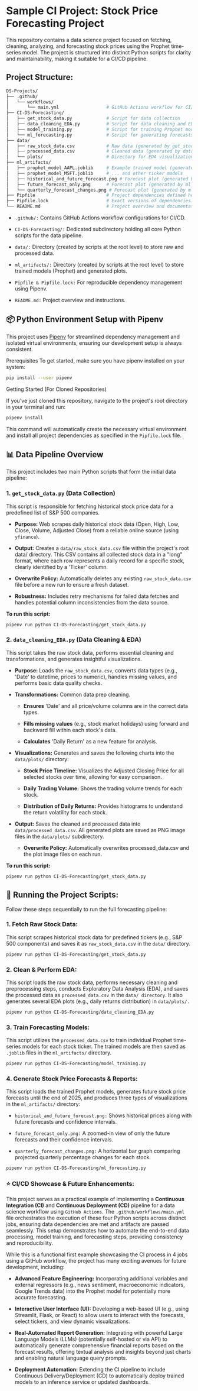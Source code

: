 # Sample CI Project: Stock Price Forecasting Project

This repository contains a data science project focused on fetching, cleaning, analyzing, and forecasting stock prices using the Prophet time-series model. The project is structured into distinct Python scripts for clarity and maintainability, making it suitable for a CI/CD pipeline.

## Project Structure:

```bash
DS-Projects/
├── .github/
│   └── workflows/
│       └── main.yml                  # GitHub Actions workflow for CI/CD
├── CI-DS-Forecasting/
│   ├── get_stock_data.py             # Script for data collection
│   ├── data_cleaning_EDA.py          # Script for data cleaning and EDA
│   ├── model_training.py             # Script for training Prophet models
│   └── ml_forecasting.py             # Script for generating forecasts and reports
├── data/
│   ├── raw_stock_data.csv            # Raw data (generated by get_stock_data.py)
│   ├── processed_data.csv            # Cleaned data (generated by data_cleaning_EDA.py)
│   └── plots/                        # Directory for EDA visualizations (generated by data_cleaning_EDA.py)
├── ml_artifacts/
│   ├── prophet_model_AAPL.joblib     # Example trained model (generated by model_training.py)
│   ├── prophet_model_MSFT.joblib     # ... and other ticker models
│   ├── historical_and_future_forecast.png # Forecast plot (generated by ml_forecasting.py)
│   ├── future_forecast_only.png      # Forecast plot (generated by ml_forecasting.py)
│   └── quarterly_forecast_changes.png # Forecast plot (generated by ml_forecasting.py)
├── Pipfile                           # Project dependencies defined here
├── Pipfile.lock                      # Exact versions of dependencies locked here
└── README.md                         # Project overview and documentation
```

- `.github/:` Contains GitHub Actions workflow configurations for CI/CD.

- `CI-DS-Forecasting/:` Dedicated subdirectory holding all core Python scripts for the data pipeline.

- `data/:` Directory (created by scripts at the root level) to store raw and processed data.

- `ml_artifacts/:` Directory (created by scripts at the root level) to store trained models (Prophet) and generated plots.

- `Pipfile & Pipfile.lock:` For reproducible dependency management using Pipenv.

- `README.md:` Project overview and instructions.

## 📦 Python Environment Setup with Pipenv

This project uses [Pipenv](https://pipenv.pypa.io/en/latest/) for streamlined dependency management and isolated virtual environments, ensuring our development setup is always consistent.

Prerequisites
To get started, make sure you have pipenv installed on your system:

```bash
pip install --user pipenv
```

Getting Started (For Cloned Repositories)

If you've just cloned this repository, navigate to the project's root directory in your terminal and run:

```bash
pipenv install
```

This command will automatically create the necessary virtual environment and install all project dependencies as specified in the `Pipfile.lock` file.

## 📊 Data Pipeline Overview

This project includes two main Python scripts that form the initial data pipeline:

### 1. `get_stock_data.py` **(Data Collection)**

This script is responsible for fetching historical stock price data for a predefined list of S&P 500 companies.

- **Purpose:** Web scrapes daily historical stock data (Open, High, Low, Close, Volume, Adjusted Close) from a reliable online source (using `yfinance`).

- **Output:** Creates a `data/raw_stock_data.csv` file within the project's root data/ directory. This CSV contains all collected stock data in a "long" format, where each row represents a daily record for a specific stock, clearly identified by a 'Ticker' column.

- **Overwrite Policy:** Automatically deletes any existing `raw_stock_data.csv` file before a new run to ensure a fresh dataset.

- **Robustness:** Includes retry mechanisms for failed data fetches and handles potential column inconsistencies from the data source.

**To run this script:**

```bash
pipenv run python CI-DS-Forecasting/get_stock_data.py

```

### 2. `data_cleaning_EDA.py` **(Data Cleaning & EDA)**

This script takes the raw stock data, performs essential cleaning and transformations, and generates insightful visualizations.

- **Purpose:** Loads the `raw_stock_data.csv`, converts data types (e.g., 'Date' to datetime, prices to numeric), handles missing values, and performs basic data quality checks.

- **Transformations:** Common data prep cleaning.

  - **Ensures** 'Date' and all price/volume columns are in the correct data types.

  - **Fills missing values** (e.g., stock market holidays) using forward and backward fill within each stock's data.

  - **Calculates** 'Daily Return' as a new feature for analysis.

- **Visualizations:** Generates and saves the following charts into the `data/plots/` directory:

  - **Stock Price Timeline:** Visualizes the Adjusted Closing Price for all selected stocks over time, allowing for easy comparison.

  - **Daily Trading Volume:** Shows the trading volume trends for each stock.

  - **Distribution of Daily Returns:** Provides histograms to understand the return volatility for each stock.

- **Output:** Saves the cleaned and processed data into `data/processed_data.csv`. All generated plots are saved as PNG image files in the `data/plots/` subdirectory.

  - **Overwrite Policy:** Automatically overwrites processed_data.csv and the plot image files on each run.

**To run this script:**

```bash
pipenv run python CI-DS-Forecasting/get_stock_data.py
```

## 🚀 Running the Project Scripts:

Follow these steps sequentially to run the full forecasting pipeline:

### 1. Fetch Raw Stock Data:

This script scrapes historical stock data for predefined tickers (e.g., S&P 500 components) and saves it as `raw_stock_data.cs`v in the `data/` directory.

```bash
pipenv run python CI-DS-Forecasting/get_stock_data.py
```

### 2. Clean & Perform EDA:

This script loads the raw stock data, performs necessary cleaning and preprocessing steps, conducts Exploratory Data Analysis (EDA), and saves the processed data as `processed_data.csv` in the `data/ directory`. It also generates several EDA plots (e.g., daily returns distribution) in `data/plots/.`

```bash
pipenv run python CI-DS-Forecasting/data_cleaning_EDA.py
```

### 3. Train Forecasting Models:

This script utilizes the `processed_data.csv` to train individual Prophet time-series models for each stock ticker. The trained models are then saved as `.joblib` files in the `ml_artifacts/` directory.

```bash
pipenv run python CI-DS-Forecasting/model_training.py
```

### 4. Generate Stock Price Forecasts & Reports:

This script loads the trained Prophet models, generates future stock price forecasts until the end of 2025, and produces three types of visualizations in the `ml_artifacts/` directory:

- `historical_and_future_forecast.png:` Shows historical prices along with future forecasts and confidence intervals.

- `future_forecast_only.png:` A zoomed-in view of only the future forecasts and their confidence intervals.

- `quarterly_forecast_changes.png:` A horizontal bar graph comparing projected quarterly percentage changes for each stock.

```bash
pipenv run python CI-DS-Forecasting/ml_forecasting.py
```

### ⭐ CI/CD Showcase & Future Enhancements:

This project serves as a practical example of implementing a **Continuous Integration (CI)** and **Continuous Deployment (CD)** pipeline for a data science workflow using `GitHub Actions`. The `.github/workflows/main.yml` file orchestrates the execution of these four Python scripts across distinct jobs, ensuring data dependencies are met and artifacts are passed seamlessly. This setup demonstrates how to automate the end-to-end data processing, model training, and forecasting steps, providing consistency and reproducibility.

While this is a functional first example showcasing the CI process in 4 jobs using a GitHub workflow, the project has many exciting avenues for future development, including:

- **Advanced Feature Engineering:** Incorporating additional variables and external regressors (e.g., news sentiment, macroeconomic indicators, Google Trends data) into the Prophet model for potentially more accurate forecasting.

- **Interactive User Interface (UI):** Developing a web-based UI (e.g., using Streamlit, Flask, or React) to allow users to interact with the forecasts, select tickers, and view dynamic visualizations.

- **Real-Automated Report Generation:** Integrating with powerful Large Language Models (LLMs) (potentially self-hosted or via API) to automatically generate comprehensive financial reports based on the forecast results, offering textual analysis and insights beyond just charts and enabling natural language query prompts.

- **Deployment Automation:** Extending the CI pipeline to include Continuous Delivery/Deployment (CD) to automatically deploy trained models to an inference service or updated dashboards.
